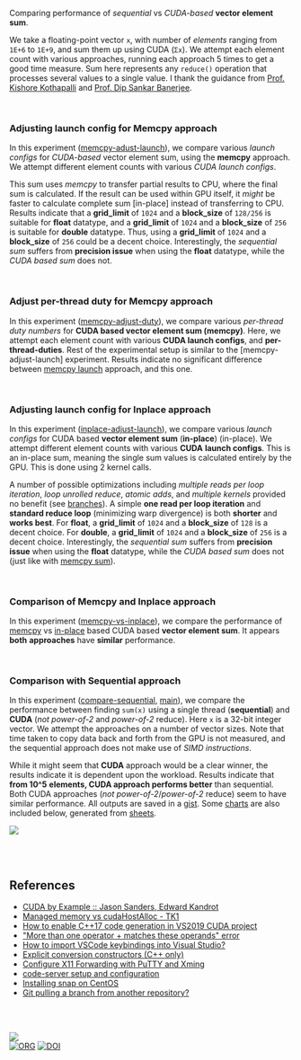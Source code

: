 Comparing performance of *sequential* vs *CUDA-based* **vector element sum**.

We take a floating-point vector `x`, with number of *elements* ranging from
`1E+6` to `1E+9`, and sum them up using CUDA (`Σx`). We attempt each element
count with various approaches, running each approach 5 times to get a good time
measure. Sum here represents any `reduce()` operation that processes several
values to a single value. I thank the guidance from [Prof. Kishore Kothapalli] and
[Prof. Dip Sankar Banerjee].

<br>


### Adjusting launch config for Memcpy approach

In this experiment ([memcpy-adust-launch]), we compare various *launch configs*
for *CUDA-based* vector element sum, using the **memcpy** approach. We attempt
different element counts with various *CUDA launch configs*.

This sum uses *memcpy* to transfer partial results to CPU, where the final sum
is calculated. If the result can be used within GPU itself, it *might* be faster
to calculate complete sum [in-place] instead of transferring to CPU. Results
indicate that a **grid_limit** of `1024` and a **block_size** of `128/256` is
suitable for **float** datatype, and a **grid_limit** of `1024` and a
**block_size** of `256` is suitable for **double** datatype. Thus, using a
**grid_limit** of `1024` and a **block_size** of `256` could be a decent choice.
Interestingly, the *sequential sum* suffers from **precision issue** when using
the **float** datatype, while the *CUDA based sum* does not.

[memcpy-adust-launch]: https://github.com/puzzlef/vector-sum-cuda/tree/memcpy-adjust-launch

<br>


### Adjust per-thread duty for Memcpy approach

In this experiment ([memcpy-adjust-duty]), we compare various *per-thread duty*
*numbers* for **CUDA based vector element sum (memcpy)**. Here, we attempt each
element count with various **CUDA launch configs**, and **per-thread-duties**.
Rest of the experimental setup is similar to the [memcpy-adjust-launch]
experiment. Results indicate no significant difference between
[memcpy launch][memcpy-adust-launch] approach, and this one.

[memcpy-adjust-duty]: https://github.com/puzzlef/vector-sum-cuda/tree/memcpy-adjust-duty

<br>


### Adjusting launch config for Inplace approach

In this experiment ([inplace-adjust-launch]), we compare various *launch*
*configs* for CUDA based **vector element sum** (**in-place**) (in-place). We
attempt different element counts with various **CUDA** **launch configs**. This
is an in-place sum, meaning the single sum values is calculated entirely by the
GPU. This is done using 2 kernel calls.

A number of possible optimizations including *multiple reads per loop*
*iteration*, *loop unrolled reduce*, *atomic adds*, and *multiple kernels*
provided no benefit (see [branches]). A simple **one read per loop iteration**
and **standard reduce loop** (minimizing warp divergence) is both **shorter**
and **works best**. For **float**, a **grid_limit** of `1024` and a
**block_size** of `128` is a decent choice. For **double**, a **grid_limit** of
`1024` and a **block_size** of `256` is a decent choice. Interestingly, the
*sequential sum* suffers from **precision issue** when using the **float**
datatype, while the *CUDA based sum* does not (just like with
[memcpy sum][memcpy-adust-launch]).

[inplace-adjust-launch]: https://github.com/puzzlef/vector-sum-cuda/tree/inplace-adjust-launch

<br>


### Comparison of Memcpy and Inplace approach

In this experiment ([memcpy-vs-inplace]), we compare the performance of
[memcpy][memcpy-adust-launch] vs [in-place][inplace-adjust-launch] based CUDA
based **vector element sum**. It appears **both** **approaches** have
**similar** performance.

[memcpy-vs-inplace]: https://github.com/puzzlef/vector-sum-cuda/tree/memcpy-vs-inplace

<br>


### Comparison with Sequential approach

In this experiment ([compare-sequential], [main]), we compare the performance
between finding `sum(x)` using a single thread (**sequential**) and **CUDA**
(*not power-of-2* and *power-of-2* reduce). Here `x` is a 32-bit integer vector.
We attempt the approaches on a number of vector sizes. Note that time taken to
copy data back and forth from the GPU is not measured, and the sequential
approach does not make use of *SIMD instructions*.

While it might seem that **CUDA** approach would be a clear winner, the results
indicate it is dependent upon the workload. Results indicate that **from 10^5**
**elements, CUDA approach performs better** than sequential. Both CUDA
approaches (*not power-of-2*/*power-of-2* reduce) seem to have similar
performance. All outputs are saved in a [gist]. Some [charts] are also included
below, generated from [sheets].

[![](https://i.imgur.com/WAY6rGl.png)][sheetp]

[compare-sequential]: https://github.com/puzzlef/vector-sum-cuda/tree/compare-sequential
[main]: https://github.com/puzzlef/vector-sum-cuda

<br>
<br>


## References

- [CUDA by Example :: Jason Sanders, Edward Kandrot](https://gist.github.com/wolfram77/72c51e494eaaea1c21a9c4021ad0f320)
- [Managed memory vs cudaHostAlloc - TK1](https://forums.developer.nvidia.com/t/managed-memory-vs-cudahostalloc-tk1/34281)
- [How to enable C++17 code generation in VS2019 CUDA project](https://stackoverflow.com/a/63057409/1413259)
- ["More than one operator + matches these operands" error](https://stackoverflow.com/a/10343618/1413259)
- [How to import VSCode keybindings into Visual Studio?](https://stackoverflow.com/a/62417446/1413259)
- [Explicit conversion constructors (C++ only)](https://www.ibm.com/docs/en/i/7.3?topic=only-explicit-conversion-constructors-c)
- [Configure X11 Forwarding with PuTTY and Xming](https://www.centlinux.com/2019/01/configure-x11-forwarding-putty-xming-windows.html)
- [code-server setup and configuration](https://coder.com/docs/code-server/latest/guide)
- [Installing snap on CentOS](https://snapcraft.io/docs/installing-snap-on-centos)
- [Git pulling a branch from another repository?](https://stackoverflow.com/a/46289324/1413259)

<br>
<br>


[![](https://i.imgur.com/MOJPoM0.jpg)](https://www.youtube.com/watch?v=E0_Ic1P-Hzg)<br>
[![ORG](https://img.shields.io/badge/org-puzzlef-green?logo=Org)](https://puzzlef.github.io)
[![DOI](https://zenodo.org/badge/558223916.svg)](https://zenodo.org/badge/latestdoi/558223916)


[Prof. Dip Sankar Banerjee]: https://sites.google.com/site/dipsankarban/
[Prof. Kishore Kothapalli]: https://faculty.iiit.ac.in/~kkishore/
[branches]: https://github.com/puzzlef/vector-sum-cuda/branches
[gist]: https://gist.github.com/wolfram77/44465db42bf17b0464159331388da526
[charts]: https://imgur.com/a/bnRHipj
[sheets]: https://docs.google.com/spreadsheets/d/19hBlJQv7JwEuoA2X0aw5IS0_MghifQfr3TG_WgmoSww/edit?usp=sharing
[sheetp]: https://docs.google.com/spreadsheets/d/e/2PACX-1vTwzwsCzU25d7YEo6kVST5tRVSWKESczT7Wo51ML_tghIrBlOa4e9IrCgeG5c5_lOM5Ojzu8Txq8xjQ/pubhtml
